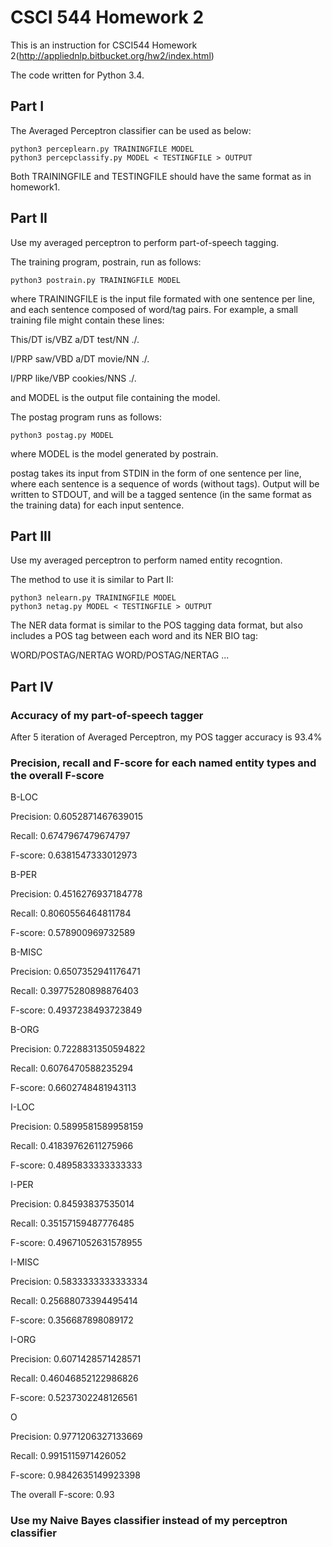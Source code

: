 CSCI 544 Homework 2
=====================
This is an instruction for CSCI544 Homework 2(http://appliednlp.bitbucket.org/hw2/index.html)

The code written for Python 3.4.


Part I
-----------------
The Averaged Perceptron classifier can be used as below:

    python3 perceplearn.py TRAININGFILE MODEL
	python3 percepclassify.py MODEL < TESTINGFILE > OUTPUT

Both TRAININGFILE and TESTINGFILE should have the same format as in homework1.


Part II
-----------------
Use my averaged perceptron to perform part-of-speech tagging.

The training program, postrain, run as follows:

    python3 postrain.py TRAININGFILE MODEL

where TRAININGFILE is the input file formated with one sentence per line, and each sentence composed of word/tag pairs. For example, a small training file might contain these lines:

This/DT is/VBZ a/DT test/NN ./.

I/PRP saw/VBD a/DT movie/NN ./.

I/PRP like/VBP cookies/NNS ./.


and MODEL is the output file containing the model.

The postag program runs as follows:

    python3 postag.py MODEL

where MODEL is the model generated by postrain.

postag takes its input from STDIN in the form of one sentence per line,
where each sentence is a sequence of words (without tags). Output will be written to STDOUT, 
and will be a tagged sentence (in the same format as the training data) for each input sentence.

Part III
-----------------
Use my averaged perceptron to perform named entity recogntion.

The method to use it is similar to Part II:

    python3 nelearn.py TRAININGFILE MODEL
	python3 netag.py MODEL < TESTINGFILE > OUTPUT
    
The NER data format is similar to the POS tagging data format, 
but also includes a POS tag between each word and its NER BIO tag: 

WORD/POSTAG/NERTAG WORD/POSTAG/NERTAG ...

Part IV
-----------------

### Accuracy of my part-of-speech tagger
After 5 iteration of Averaged Perceptron, my POS tagger accuracy is 93.4%

### Precision, recall and F-score for each named entity types and the overall F-score

B-LOC

Precision: 0.6052871467639015

Recall: 0.6747967479674797

F-score: 0.6381547333012973

B-PER

Precision: 0.4516276937184778

Recall: 0.8060556464811784

F-score: 0.578900969732589

B-MISC

Precision: 0.6507352941176471

Recall: 0.39775280898876403

F-score: 0.4937238493723849

B-ORG

Precision: 0.7228831350594822

Recall: 0.6076470588235294

F-score: 0.6602748481943113

I-LOC

Precision: 0.5899581589958159

Recall: 0.41839762611275966

F-score: 0.4895833333333333

I-PER

Precision: 0.84593837535014

Recall: 0.35157159487776485

F-score: 0.49671052631578955

I-MISC

Precision: 0.5833333333333334

Recall: 0.25688073394495414

F-score: 0.356687898089172

I-ORG

Precision: 0.6071428571428571

Recall: 0.46046852122986826

F-score: 0.5237302248126561

O

Precision: 0.9771206327133669

Recall: 0.9915115971426052

F-score: 0.9842635149923398

The overall F-score: 0.93

### Use my Naive Bayes classifier instead of my perceptron classifier